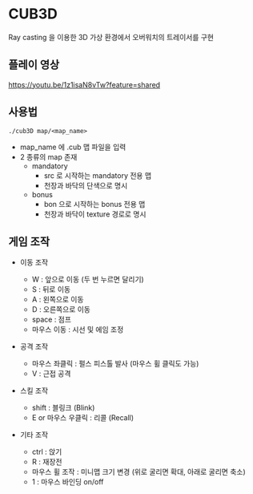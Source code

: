 # CUB3D
Ray casting 을 이용한 3D 가상 환경에서 오버워치의 트레이서를 구현

## 플레이 영상
https://youtu.be/1z1isaN8vTw?feature=shared

## 사용법

```
./cub3D map/<map_name>
```
- map_name 에 .cub 맵 파일을 입력
- 2 종류의 map 존재
  - mandatory
    - src 로 시작하는 mandatory 전용 맵
    - 천장과 바닥의 단색으로 명시
  - bonus
    - bon 으로 시작하는 bonus 전용 맵
    - 천장과 바닥이 texture 경로로 명시

## 게임 조작

- 이동 조작
    - W : 앞으로 이동 (두 번 누르면 달리기)
    - S : 뒤로 이동
    - A : 왼쪽으로 이동
    - D : 오른쪽으로 이동
    - space : 점프
    - 마우스 이동 : 시선 및 에임 조정

- 공격 조작      
    - 마우스 좌클릭 : 펄스 피스톨 발사 (마우스 휠 클릭도 가능) 
    - V : 근접 공격
      
- 스킬 조작
    - shift : 블링크 (Blink)
    - E or 마우스 우클릭 : 리콜 (Recall)
          
- 기타 조작
    - ctrl : 앉기 
    - R : 재장전
    - 마우스 휠 조작 : 미니맵 크기 변경 (위로 굴리면 확대, 아래로 굴리면 축소)
    - 1 : 마우스 바인딩 on/off


